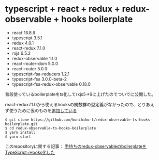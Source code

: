 # typescript + react + redux + redux-observable + hooks boilerplate

- react 16.8.6
- typescript 3.5.1
- redux 4.0.1
- react-redux 7.1.0
- rxjs 6.5.2
- redux-observable 1.1.0
- react-router-dom 5.0.0
- react-router 5.0.0
- typescript-fsa-reducers 1.2.1
- typescript-fsa 3.0.0-beta-2
- typescript-fsa-redux-observable 0.18.0

普段使っているboilerplateをts化してrxjs5->6に上げたのでついでに公開した。

react-redux7.1.0から使えるhooksの関数群の型定義がなかったので、とりあえず使うために仮のものを[追加している](/src/@types/react-redux.d.ts)

```$xslt
$ git clone https://github.com/kunihiko-t/redux-observable-ts-hooks-boilerplate.git
$ cd redux-observable-ts-hooks-boilerplate
$ yarn install
$ yarn start
```

このrepositoryに関する記事： [手持ちのredux-observableのboilerplateをTypeScript+Hooks化した](https://blog.valletta.io/blog/2019-06-11-%E6%89%8B%E6%8C%81%E3%81%A1%E3%81%AEredux-observable%E3%81%AEboilerplate%E3%82%92typescript-hooks%E5%8C%96%E3%81%97%E3%81%9F/)
